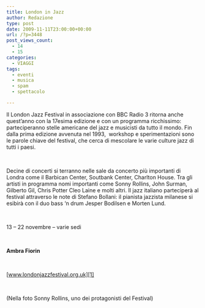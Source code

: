 ```yaml
---
title: London in Jazz
author: Redazione
type: post
date: 2009-11-11T23:00:00+00:00
url: /?p=3448
post_views_count:
  - 14
  - 15
categories:
  - VIAGGI
tags:
  - eventi
  - musica
  - spam
  - spettacolo

---
```

Il London Jazz Festival in associazione con BBC Radio 3 ritorna anche quest&#8217;anno con la 17esima edizione e con un programma ricchissimo: parteciperanno stelle americane del jazz e musicisti da tutto il mondo. Fin dalla prima edizione avvenuta nel 1993,&nbsp; workshop e sperimentazioni sono le parole chiave del festival, che cerca di mescolare le varie culture jazz di tutti i paesi.

&nbsp;

Decine di concerti si terranno nelle sale da concerto pi&ugrave; importanti di Londra come il Barbican Center, Soutbank Center, Charlton House. Tra gli artisti in programma nomi importanti come Sonny Rollins, John Surman, Gilberto Gil, Chris Potter Cleo Laine e molti altri. Il jazz italiano parteciper&agrave; al festival attraverso le note di Stefano Bollani: il pianista jazzista milanese si esibir&agrave; con il duo bass &#8216;n drum Jesper Bodilsen e Morten Lund.

&nbsp;

13 &ndash; 22 novembre &ndash; varie sedi

&nbsp;

**Ambra Fiorin**

&nbsp;

[www.londonjazzfestival.org.uk][1]

&nbsp;

(Nella foto Sonny Rollins, uno dei protagonisti del Festival)

 [1]: https://www.londonjazzfestival.org.uk